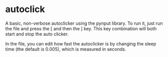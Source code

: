 # autoclick
A basic, non-verbose autoclicker using the pynput library. To run it, just run the file and press  the \[ and then the \] key. This key combination will both start and stop the auto clicker.

In the file, you can edit how fast the autoclicker is by changing the sleep time (the default is 0.005), which is measured in seconds.
